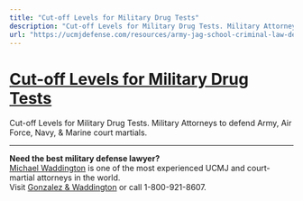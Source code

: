```yaml
---
title: "Cut-off Levels for Military Drug Tests"
description: "Cut-off Levels for Military Drug Tests. Military Attorneys to defend Army, Air Force, Navy, & Marine court martials."
url: "https://ucmjdefense.com/resources/army-jag-school-criminal-law-deskbook-volume/military-justice-system-overview/court-martial-jurisdiction/urinalysis/scientific-aspects-of-urinalysis-program/14595-2.html"
---
```


# [Cut-off Levels for Military Drug Tests](https://ucmjdefense.com/resources/army-jag-school-criminal-law-deskbook-volume/military-justice-system-overview/court-martial-jurisdiction/urinalysis/scientific-aspects-of-urinalysis-program/14595-2.html)

Cut-off Levels for Military Drug Tests. Military Attorneys to defend Army, Air Force, Navy, & Marine court martials.

---

**Need the best military defense lawyer?**  
[Michael Waddington](https://ucmjdefense.com/attorneys/michael-stewart-waddington-partner.html) is one of the most experienced UCMJ and court-martial attorneys in the world.  
Visit [Gonzalez & Waddington](https://ucmjdefense.com) or call 1-800-921-8607.
